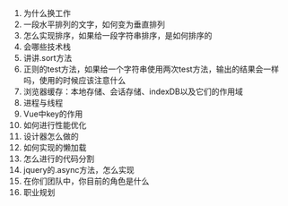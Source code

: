 1. 为什么换工作
2. 一段水平排列的文字，如何变为垂直排列
3. 怎么实现排序，如果给一段字符串排序，是如何排序的
4. 会哪些技术栈
5. 讲讲.sort方法
6. 正则的test方法，如果给一个字符串使用两次test方法，输出的结果会一样吗，使用的时候应该注意什么
7. 浏览器缓存：本地存储、会话存储、indexDB以及它们的作用域
8. 进程与线程
9. Vue中key的作用
10. 如何进行性能优化
11. 设计器怎么做的
12. 如何实现的懒加载
13. 怎么进行的代码分割
14. jquery的.async方法，怎么实现
15. 在你们团队中，你目前的角色是什么
16. 职业规划